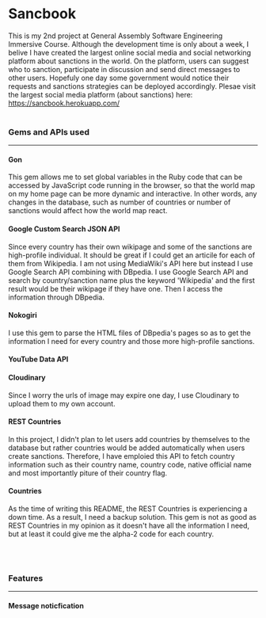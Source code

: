 # Sancbook
This is my 2nd project at General Assembly Software Engineering Immersive Course. Although the development time is only about a week, I belive I have created the largest online social media and social networking platform about sanctions in the world. On the platform, users can suggest who to sanction, participate in discussion and send direct messages to other users. Hopefuly one day some government would notice their requests and sanctions strategies can be deployed accordingly.
Plesae visit the largest social media platform (about sanctions) here: https://sancbook.herokuapp.com/
<br /> <br /> 

### Gems and APIs used
---

#### Gon
This gem allows me to set global variables in the Ruby code that can be accessed by JavaScript code running in the browser, so that the world map on my home page can be more dynamic and interactive. In other words, any changes in the database, such as number of countries or number of sanctions would affect how the world map react.

#### Google Custom Search JSON API
Since every country has their own wikipage and some of the sanctions are high-profile individual. It should be great if I could get an articile for each of them from Wikipedia. I am not using MediaWiki's API here but instead I use Google Search API combining with DBpedia. I use Google Search API and search by country/sanction name plus the keyword 'Wikipedia' and the first result would be their wikipage if they have one. Then I access the information through DBpedia.


#### Nokogiri
I use this gem to parse the HTML files of DBpedia's pages so as to get the information I need for every country and those more high-profile sanctions.

#### YouTube Data API

#### Cloudinary
Since I worry the urls of image may expire one day, I use Cloudinary to upload them to my own account.

#### REST Countries
In this project, I didn't plan to let users add countries by themselves to the database but rather countries would be added automatically when users create sanctions. Therefore, I have emploied this API to fetch country information such as their country name, country code, native official name and most importantly piture of their country flag.

#### Countries
As the time of writing this README, the REST Countries is experiencing a down time. As a result, I need a backup solution. This gem is not as good as REST Countries in my opinion as it doesn't have all the information I need, but at least it could give me the alpha-2 code for each country.

<br /> <br /> 

### Features
---

#### Message noticfication


